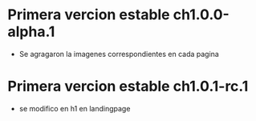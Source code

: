 # Primera vercion estable ch1.0.0-alpha.1
* Se agragaron la imagenes correspondientes en cada pagina

# Primera vercion estable ch1.0.1-rc.1
* se modifico en h1 en landingpage 

